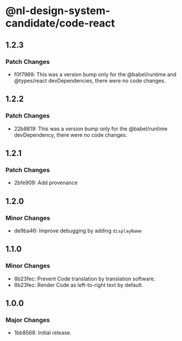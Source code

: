 # @nl-design-system-candidate/code-react

## 1.2.3

### Patch Changes

- f0f7969: This was a version bump only for the @babel/runtime and @types/react devDependencies, there were no code changes.

## 1.2.2

### Patch Changes

- 22b8819: This was a version bump only for the @babel/runtime devDependency, there were no code changes.

## 1.2.1

### Patch Changes

- 2bfe909: Add provenance

## 1.2.0

### Minor Changes

- de9ba46: Improve debugging by adding `displayName`

## 1.1.0

### Minor Changes

- 8b23fec: Prevent Code translation by translation software.
- 8b23fec: Render Code as left-to-right text by default.

## 1.0.0

### Major Changes

- 1bb8568: Initial release.
